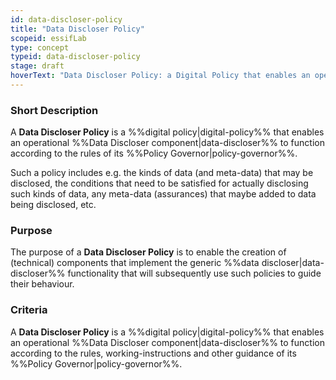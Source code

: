 ```yaml
---
id: data-discloser-policy
title: "Data Discloser Policy"
scopeid: essifLab
type: concept
typeid: data-discloser-policy
stage: draft
hoverText: "Data Discloser Policy: a Digital Policy that enables an operational Data Discloser component to function according to the rules of its Policy Governor."
---
```


### Short Description
A **Data Discloser Policy** is a %%digital policy|digital-policy%% that enables an operational %%Data Discloser component|data-discloser%% to function according to the rules of its %%Policy Governor|policy-governor%%.

Such a policy includes e.g. the kinds of data (and meta-data) that may be disclosed, the conditions that need to be satisfied for actually disclosing such kinds of data, any meta-data (assurances) that maybe added to data being disclosed, etc.

### Purpose
The purpose of a **Data Discloser Policy** is to enable the creation of (technical) components that implement the generic %%data discloser|data-discloser%% functionality that will subsequently use such policies to guide their behaviour.

### Criteria
A **Data Discloser Policy** is a %%digital policy|digital-policy%% that enables an operational %%Data Discloser component|data-discloser%% to function according to the rules, working-instructions and other guidance of its %%Policy Governor|policy-governor%%.
